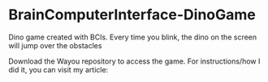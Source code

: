 # BrainComputerInterface-DinoGame
Dino game created with BCIs. Every time you blink, the dino on the screen will jump over the obstacles

Download the Wayou repository to access the game. For instructions/how I did it, you can visit my article:
